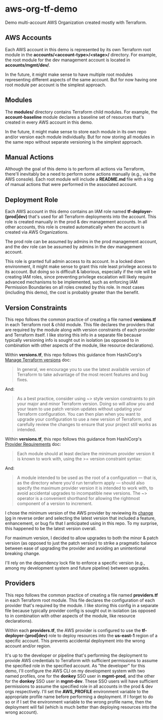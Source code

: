 # aws-org-tf-demo

Demo multi-account AWS Organization created mostly with Terraform.

## AWS Accounts

Each AWS account in this demo is represented by its own Terraform root module in the **accounts/\<account-type>/\<stage>/** directory. For example, the root module for the dev management account is located in **accounts/mgmt/dev/**.

In the future, it might make sense to have multiple root modules representing different aspects of the same account. But for now having one root module per account is the simplest approach.

## Modules

The **modules/** directory contains Terraform child modules. For example, the **account-baseline** module declares a baseline set of resources that's created in every AWS account in this demo.

In the future, it might make sense to store each module in its own repo and/or version each module individually. But for now storing all modules in the same repo without separate versioning is the simplest approach.

## Manual Actions

Although the goal of this demo is to perform all actions via Terraform, there'll inevitably be a need to perform some actions manually (e.g., via the AWS console). Each root module will include a **README.md** file with a log of manual actions that were performed in the associated account.

## Deployment Role

Each AWS account in this demo contains an IAM role named **tf-deployer-(prod|dev)** that's used for all Terraform deployments into the account. This role is created manually in the prod & dev management accounts. In all other accounts, this role is created automatically when the account is created via AWS Organizations.

The prod role can be assumed by admins in the prod management account, and the dev role can be assumed by admins in the dev management account.

This role is granted full admin access to its account. In a locked down environment, it might make sense to grant this role least privilege access to its account. But doing so is difficult & laborious, especially if the role will be creating IAM roles, since preventing privilege escalation will likely require advanced mechanisms to be implemented, such as enforcing IAM Permission Boundaries on all roles created by this role. In most cases (including this demo), the cost is probably greater than the benefit.

## Version Constraints

This repo follows the common practice of creating a file named **versions.tf** in each Terraform root & child module. This file declares the providers that are required by the module along with version constraints of each provider and Terraform itself. I like storing this info in a separate file because typically versioning info is sought out in isolation (as opposed to in combination with other aspects of the module, like resource declarations).

Within **versions.tf**, this repo follows this guidance from HashiCorp's [Manage Terraform versions](https://developer.hashicorp.com/terraform/tutorials/configuration-language/versions) doc:

> In general, we encourage you to use the latest available version of Terraform to take advantage of the most recent features and bug fixes.

And:

> As a best practice, consider using ~> style version constraints to pin your major and minor Terraform version. Doing so will allow you and your team to use patch version updates without updating your Terraform configuration. You can then plan when you want to upgrade your configuration to use a new version of Terraform, and carefully review the changes to ensure that your project still works as intended.

Within **versions.tf**, this repo follows this guidance from HashiCorp's [Provider Requirements](https://developer.hashicorp.com/terraform/language/providers/requirements#version-constraints) doc:

> Each module should at least declare the minimum provider version it is known to work with, using the >= version constraint syntax:

And:

> A module intended to be used as the root of a configuration — that is, as the directory where you'd run terraform apply — should also specify the maximum provider version it is intended to work with, to avoid accidental upgrades to incompatible new versions. The ~> operator is a convenient shorthand for allowing the rightmost component of a version to increment.

I chose the minimum version of the AWS provider by reviewing its [change log](https://github.com/hashicorp/terraform-provider-aws/blob/main/CHANGELOG.md) in reverse order and selecting the latest version that included a feature, enhancement, or bug fix that I anticipated using in this repo. To my surprise, this happened to be the latest version overall.

For maximum version, I decided to allow upgrades to both the minor & patch version (as opposed to just the patch version) to strike a pragmatic balance between ease of upgrading the provider and avoiding an unintentional breaking change.

I'll rely on the dependency lock file to enforce a specific version (e.g., among my development system and future pipeline) between upgrades.

## Providers

This repo follows the common practice of creating a file named **providers.tf** in each Terraform root module. This file declares the configuration of each provider that's required by the module. I like storing this config in a separate file because typically provider config is sought out in isolation (as opposed to in combination with other aspects of the module, like resource declarations).

Within each **providers.tf**, the AWS provider is configured to use the **tf-deployer-(prod|dev)** role to deploy resources into the **us-east-1** region of a specific account. This prevents accidental deployment into the wrong account and/or region.

It's up to the developer or pipeline that's performing the deployment to provide AWS credentials to Terraform with sufficient permissions to assume the specified role in the specified account. As "the developer" for this demo, I'll configure the AWS CLI on my development system with two named profiles, one for the **donkey** SSO user in **mgmt-prod**, and the other for the **donkey** SSO user in **mgmt-dev**. These SSO users will have sufficient permissions to assume the specified role in all accounts in the prod & dev orgs respectively. I'll set the **AWS_PROFILE** environment variable to the appropriate profile name before performing a deployment. If I forget to do so or if I set the environment variable to the wrong profile name, then the deployment will fail (which is much better than deploying resources into the wrong account).
